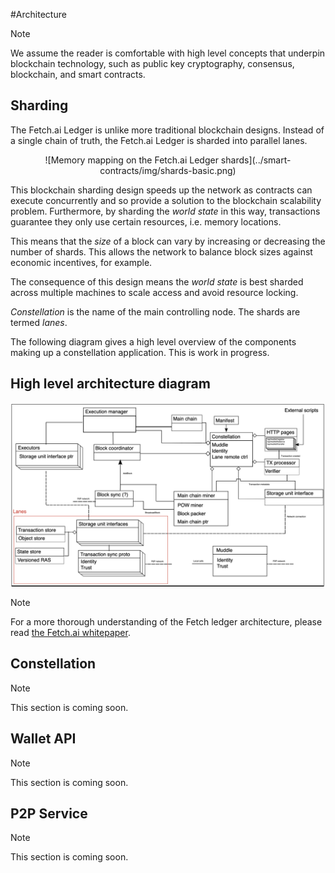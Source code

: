 #Architecture

<div class="admonition note">
  <p class="admonition-title">Note</p>
  <p>We assume the reader is comfortable with high level concepts that underpin blockchain technology, such as public key cryptography, consensus, blockchain, and smart contracts.</p>
</div>

## Sharding

The Fetch.ai Ledger is unlike more traditional blockchain designs. Instead of a single chain of truth, the Fetch.ai Ledger is sharded into parallel lanes.

<center>![Memory mapping on the Fetch.ai Ledger shards](../smart-contracts/img/shards-basic.png)</center>

This blockchain sharding design speeds up the network as contracts can execute concurrently and so provide a solution to the blockchain scalability problem. Furthermore, by sharding the _world state_ in this way, transactions guarantee they only use certain resources, i.e. memory locations.

This means that the _size_ of a block can vary by increasing or decreasing the number of shards. This allows the network to balance block sizes against economic incentives, for example.

The consequence of this design means the _world state_ is best sharded across multiple machines to scale access and avoid resource locking.

_Constellation_ is the name of the main controlling node. The shards are termed _lanes_.

The following diagram gives a high level overview of the components making up a constellation application. This is work in progress.

## High level architecture diagram

![Fetch.ai Ledger architecture high level view](img/architecture.png)

<div class="admonition note">
  <p class="admonition-title">Note</p>
  <p>For a more thorough understanding of the Fetch ledger architecture, please read <a href="https://fetch.ai/wp-content/uploads/2019/10/technical-introduction.pdf" target=_blank>the Fetch.ai whitepaper</a>.</p>
</div>

## Constellation

<div class="admonition note">
  <p class="admonition-title">Note</p>
  <p>This section is coming soon.</p>
</div>

## Wallet API

<div class="admonition note">
  <p class="admonition-title">Note</p>
  <p>This section is coming soon.</p>
</div>

## P2P Service

<div class="admonition note">
  <p class="admonition-title">Note</p>
  <p>This section is coming soon.</p>
</div>

<br/>
